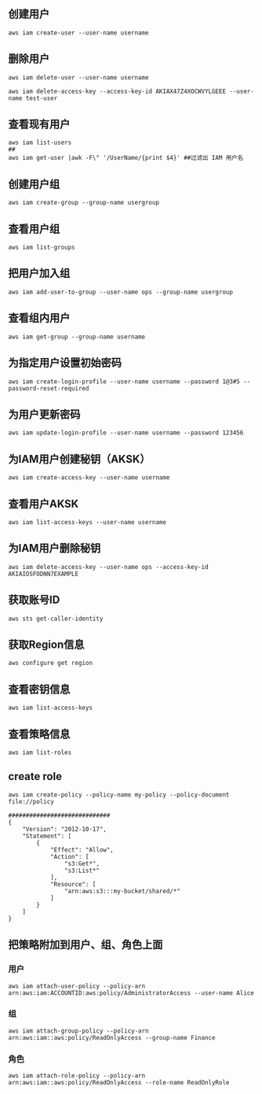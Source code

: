 ## 创建用户

```shell
aws iam create-user --user-name username
```

## 删除用户

```
aws iam delete-user --user-name username

aws iam delete-access-key --access-key-id AKIAX47Z4XOCWVYLGEEE --user-name test-user

```

## 查看现有用户

```shell
aws iam list-users
##
aws iam get-user |awk -F\" '/UserName/{print $4}' ##过滤出 IAM 用户名
```

## 创建用户组

```shell
aws iam create-group --group-name usergroup
```

## 查看用户组

```
aws iam list-groups
```

## 把用户加入组

```shell
aws iam add-user-to-group --user-name ops --group-name usergroup
```

## 查看组内用户

```
aws iam get-group --group-name username
```

 ## 为指定用户设置初始密码

```
aws iam create-login-profile --user-name username --password 1@3#5 --password-reset-required
```

## 为用户更新密码

```
aws iam update-login-profile --user-name username --password 123456
```

## 为IAM用户创建秘钥（AKSK）

```
aws iam create-access-key --user-name username
```

## 查看用户AKSK

```
aws iam list-access-keys --user-name username
```

## 为IAM用户删除秘钥

```
aws iam delete-access-key --user-name ops --access-key-id AKIAIOSFODNN7EXAMPLE
```

## 获取账号ID

```shell
aws sts get-caller-identity
```

 ## 获取Region信息

```shell
aws configure get region
```

## 查看密钥信息

```
aws iam list-access-keys
```

## 查看策略信息

```shell
aws iam list-roles
```

## create role

```
aws iam create-policy --policy-name my-policy --policy-document file://policy

#############################
{
    "Version": "2012-10-17",
    "Statement": [
        {
            "Effect": "Allow",
            "Action": [
                "s3:Get*",
                "s3:List*"
            ],
            "Resource": [
                "arn:aws:s3:::my-bucket/shared/*"
            ]
        }
    ]
}
```

## 把策略附加到用户、组、角色上面

### 用户

```shell
aws iam attach-user-policy --policy-arn arn:aws:iam:ACCOUNTID:aws:policy/AdministratorAccess --user-name Alice
```

### 组

```shell
aws iam attach-group-policy --policy-arn arn:aws:iam::aws:policy/ReadOnlyAccess --group-name Finance
```

### 角色

```shell
aws iam attach-role-policy --policy-arn arn:aws:iam::aws:policy/ReadOnlyAccess --role-name ReadOnlyRole
```



